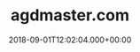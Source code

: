 ---
# GLOBAL 
layout: casestudy
page_type: casestudy
title: agdmaster.com
published: true
links_visible: true

#SEO
seo_title:  Case Study Agdmaster.com | Sklep Online Oferujący AGD i RTV
seo_description: |-
  Prosty, przejrzysty i atrakcyjny sklep internetowy z wyposażeniem AGD i RTV 💻 Zobacz jak wyglądała realizacja projektu  z dużą ilością produktów.
main_keywords:
  - sklep intternetowy agdmaster.com

#HREFLANGS
display_hreflangs: false
hreflangs:

#MENU 
top_line:
  menu_title: agdmaster.com
  cta_title:

#SETTINGS
show_contact_in_footer: true

# CASESTUDY layout
cta_buttons:
  - name: Wyceń podobny projekt
    link: /kontakt.html
  - name: Wyceń podobny projekt
    link: /kontakt.html
testimonial_on_index: true
casestudy_on_index: false
cta: Poznaj szczegóły realizacji sklepu


date: 2018-09-01T12:02:04.000+00:00


intro: 
  title: <strong>Proste zakupy</strong> bez konieczności rejestracji. Nowoczesny design i duży wybór produktów.
  content: |-
    Funkcjonalny i spersonalizowany sklep internetowy w którym zgromadzony jest bardzo duży asortyment. Atrakcyjny design i brak konieczności tworzenia konta w celu dokonania zakupu zachęcają klientów do skorzystania z oferty.

    
header:
  title:  <strong>Proste zakupy</strong> bez konieczności rejestracji. Nowoczesny design i duży wybór produktów.
  intro: |-
    Założeniem projektu było stworzenie funkcjonalnego, spersonalizowanego sklepu internetowego. Główny cel stanowiło uruchomienie platformy, w której użytkownik będzie mógł dokonać zakupu bez konieczności rejestracji i tworzenia konta. Ponadto w jednym miejscu zgromadzony został bogaty asortyment w postaci sprzętów i części do urządzeń z branży AGD i RTV. Tworząc sklep internetowy, postawiliśmy również na profesjonalny i atrakcyjny dla klienta design. 
  main_photo: /uploads/agdmaster-OG-image.jpg


screens:
  mobile_1:
    img: /uploads/casestudy-agdmaster-mobile.jpg
    cover: /uploads/casestudy-agdmaster-mobile-cover.jpg
    alt:
  desktop_1:
    img: /uploads/casestudy-agdmaster-desktop.jpg
    cover: /uploads/casestudy-agdmaster-desktop-cover.jpg
    alt:
colors:
  main: "223B4E"
  devices_border: "FFFFFF"


company: agdmaster.com
company_logo: /uploads/logo-agdmaster.svg
watermark: /uploads/agdmaster-watermark.svg

customer_opinion:
  person: Przemysław Strzałka
  position: CTO 
  photo: /uploads/przemyslaw-strzalka.jpg
  quotation: |-
    Nasza firma ceni sobie zasadę - jeżeli pracować to tylko z najlepszymi. W myśl tego hasła nawiązaliśmy współpracę z Projets. Zastosowane przez zespół rozwiązania przyczyniły się do stworzenia nowoczesnego, a jednocześnie przyjaznego użytkownikowi sklepu. Oprócz wykonanego projektu specjaliści zapewniają także pełne wsparcie dla naszego serwisu. Mamy nadzieję, że kolejne wspólne projekty przed nami.
  quotation_small: |-
    Zastosowane przez zespół rozwiązania przyczyniły się do stworzenia nowoczesnego, a jednocześnie przyjaznego użytkownikowi sklepu. Oprócz wykonanego projektu specjaliści zapewniają także pełne wsparcie dla naszego serwisu.
  quotation_sentence: Oprócz wykonanego projektu specjaliści zapewniają także pełne wsparcie dla naszego serwisu


project_categories:
  - _services/sklepy-internetowe.md
  - _services/aplikacje-internetowe.md
project_technologies:
  - _technologies/elastic-search.md
  - _technologies/react-js.md
  - _technologies/ruby-on-rails.md
project_range:
  - back-end
  - front-end
  - design
  
steps:
- name: Wyzwania
  icon: /uploads/graphic-challenges.svg
  desc:  |-
    {:.list.list-positive}
    * Stworzenie platformy z dużą ilością produktów i ich wariantów oraz przejrzystym procesem zakupowym.
    * Integracja sklepu z różnymi serwisami zewnętrznymi (np. Ceneo) i możliwość dodawania promocji.
    * Opracowanie projektu graficznego spójnego z identyfikacją wizualną firmy.
- name: Proces
  icon: /uploads/graphic-process.svg
  desc:  |-
    {:.list.list-positive}
    * Stworzenie szybkiej i funkcjonalnej strony z wykorzystaniem Spree Commerce i ElasticSearch.
    * Testowanie użyteczności platformy i płynności przemieszczania się po niej.
    * Zaprojektowanie przejrzystej koncepcji graficznej i stylesuide odnoszących się do branży firmy.
- name: Rezultaty
  icon: /uploads/graphic-result.svg
  desc:  |-
    {:.list.list-positive}
    * Możliwość zarządzania nieograniczoną liczbą produktów w wielu wariantach.
    * Integracja z systemami zewnętrznymi i sprawna organizacja procesów logistycznych.
    * Optymalizacja strony pod duże ilości contentu - głównie w sekcjach Blog i Instrukcje obsługi.


presentation:
  -
    graphic: /uploads/casestudy-agdmaster-pic-1.jpg
    graphic_title:  
    graphic_full_width: true
    graphic_size: 1
    content:  |-
      Poniżej zaprezentowane zostały najważniejsze sekcje, które wpływają na funkcjonalność platformy. Ich wdrożenie przekłada się na procesy zakupowe klientów, dzięki czemu możliwe jest osiągnięcie przewagi konkurencyjnej przez firmę.
    content_size: 4
  -
    graphic:  /uploads/casestudy-agdmaster-pic-2.jpg
    graphic_title: 
    graphic_full_width: true
    graphic_size: 2
    content:  |-
      ## Karta produktu
      Właściwie skonfigurowana karta produktu to podstawa sukcesu każdego sklepu internetowego. Uwzględnienie pewnych funkcji przekłada się nie tylko na zadowolenie klientów, ale także na wyniki wyszukiwania w kontekście algorytmów przeglądarek. Dzięki wykorzystaniu odpowiednich technologii możliwe jest spersonalizowanie prezentacji produktu do wymagań konkretnej branży. Sam wygląd karty produktu ma również wpływ na decyzje zakupowe klienta oraz fakt, czy doda go do koszyka.
    content_size: 4
  -
    graphic:  /uploads/casestudy-agdmaster-pic-3.jpg
    graphic_title: 
    graphic_full_width: true
    graphic_size: 3
    content:  |-
      ## Wyszukiwarka
      Opcja wyszukiwania produktów to jedna z kluczowych funkcji. Na tym poziomie liczy się szybkość, skuteczność i użyteczność. Sklepowa wyszukiwarka powinna być także odporna na błędy, a w razie konieczności podpowiadać użytkownikowi dostępne rozwiązania. Możliwość wyszukiwania nawet w sytuacji błędnie wpisanej frazy i korekta  - to rozwiązania, które udało nam się zrealizować w projekcie. W tym przypadku wykorzystana została implementacja mechanizmu korekcji błędu.
    content_size: 4
  -
    graphic:  /uploads/casestudy-agdmaster-pic-4.jpg
    graphic_title: 
    graphic_full_width: true
    graphic_size: 4
    content:  |-
      ## Poradniki
      Szybki dostęp do informacji związanych z użytkowaniem produktów, serwisowaniem, czy naprawami to ogromne ułatwienie dla użytkownika. Właśnie z tego względu powstały takie podstrony jak "Porady" i "Instrukcje obsługi". Pierwsza z nich to sekcja blogowa, gdzie można znaleźć najważniejsze informacje z branży. W drugiej można uzyskać dane dotyczące parametrów technicznych, użytkowania lub montażu.
    content_size: 4
---